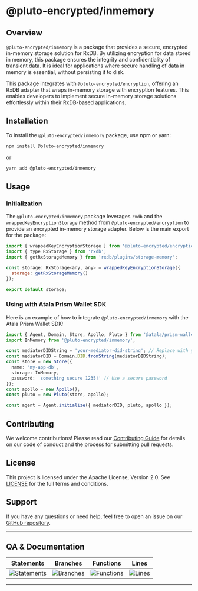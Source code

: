 # @pluto-encrypted/inmemory

## Overview

`@pluto-encrypted/inmemory` is a package that provides a secure, encrypted in-memory storage solution for RxDB. By utilizing encryption for data stored in memory, this package ensures the integrity and confidentiality of transient data. It is ideal for applications where secure handling of data in memory is essential, without persisting it to disk.

This package integrates with `@pluto-encrypted/encryption`, offering an RxDB adapter that wraps in-memory storage with encryption features. This enables developers to implement secure in-memory storage solutions effortlessly within their RxDB-based applications.

## Installation

To install the `@pluto-encrypted/inmemory` package, use npm or yarn:

```bash
npm install @pluto-encrypted/inmemory
```

or

```bash
yarn add @pluto-encrypted/inmemory
```

## Usage

### Initialization

The `@pluto-encrypted/inmemory` package leverages `rxdb` and the `wrappedKeyEncryptionStorage` method from `@pluto-encrypted/encryption` to provide an encrypted in-memory storage adapter. Below is the main export for the package:

```javascript
import { wrappedKeyEncryptionStorage } from '@pluto-encrypted/encryption';
import { type RxStorage } from 'rxdb';
import { getRxStorageMemory } from 'rxdb/plugins/storage-memory';

const storage: RxStorage<any, any> = wrappedKeyEncryptionStorage({
  storage: getRxStorageMemory()
});

export default storage;
```

### Using with Atala Prism Wallet SDK

Here is an example of how to integrate `@pluto-encrypted/inmemory` with the Atala Prism Wallet SDK:

```typescript
import { Agent, Domain, Store, Apollo, Pluto } from '@atala/prism-wallet-sdk';
import InMemory from '@pluto-encrypted/inmemory';

const mediatorDIDString = 'your-mediator-did-string'; // Replace with your actual mediator DID string
const mediatorDID = Domain.DID.fromString(mediatorDIDString);
const store = new Store({
  name: 'my-app-db',
  storage: InMemory,
  password: 'something secure 1235!' // Use a secure password
});
const apollo = new Apollo();
const pluto = new Pluto(store, apollo);

const agent = Agent.initialize({ mediatorDID, pluto, apollo });
```

## Contributing

We welcome contributions! Please read our [Contributing Guide](https://github.com/atala-community-projects/pluto-encrypted/blob/master/CONTRIBUTING.md) for details on our code of conduct and the process for submitting pull requests.

## License

This project is licensed under the Apache License, Version 2.0. See [LICENSE](./LICENSE) for the full terms and conditions.

## Support

If you have any questions or need help, feel free to open an issue on our [GitHub repository](https://github.com/atala-community-projects/pluto-encrypted/issues).

---

## QA & Documentation

| Statements                  | Branches                | Functions                 | Lines             |
| --------------------------- | ----------------------- | ------------------------- | ----------------- |
| ![Statements](https://img.shields.io/badge/statements-100%25-brightgreen.svg?style=flat) | ![Branches](https://img.shields.io/badge/branches-100%25-brightgreen.svg?style=flat) | ![Functions](https://img.shields.io/badge/functions-100%25-brightgreen.svg?style=flat) | ![Lines](https://img.shields.io/badge/lines-100%25-brightgreen.svg?style=flat) |

---
